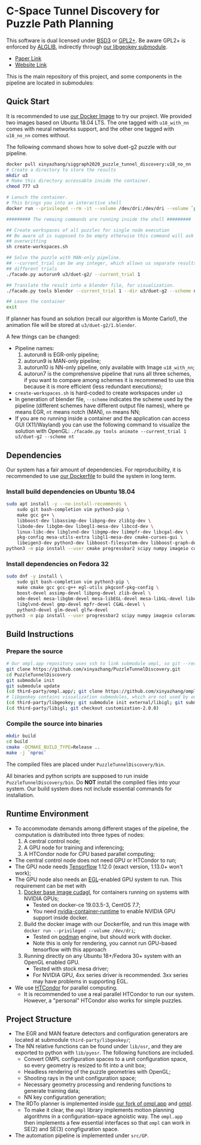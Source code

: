 # C-Space Tunnel Discovery for Puzzle Path Planning

This software is dual licensed under [BSD3](LICENSE.BSD3) or [GPL2+](LICENSE.GPL2).
Be aware GPL2+ is enforced by [ALGLIB](https://www.alglib.net/download.php),
indirectly through [our libgeokey submodule](third-party/libgeokey/).

* [Paper Link](https://xinyazhang.gitlab.io/puzzletunneldiscovery/assets/MainPaper.pdf)
* [Website Link](https://xinyazhang.gitlab.io/puzzletunneldiscovery/)

This is the main repository of this project, and some components in the pipeline are located in submodules:

## Quick Start

It is recommended to use [our Docker Image](https://hub.docker.com/repository/docker/xinyazhang/siggraph2020_puzzle_tunnel_discovery) to try our project.
We provided two images based on Ubuntu 18.04 LTS.
The one tagged with `u18_with_nn` comes with neural networks support,
and the other one tagged with `u18_no_nn` comes without.

The following command shows how to solve duet-g2 puzzle with our pipeline.

``` bash
docker pull xinyazhang/siggraph2020_puzzle_tunnel_discovery:u18_no_nn
# Create a directory to store the results
mkdir u3
# Make this directory accessable inside the container.
chmod 777 u3

# Lanuch the container.
# This brings you into an interactive shell
docker run --privileged --rm -it --volume /dev/dri:/dev/dri --volume `pwd`/u3:/home/puz/PuzzleTunnelDiscovery/bin/u3 siggraph2020_puzzle_tunnel_discovery:u18_no_nn /bin/bash /home/puz/init.sh

######### The remaing commands are running inside the shell #########

## Create workspaces of all puzzles for single node execution
## Be aware u3 is supposed to be empty otherwise this command will ask for
## overwritting
sh create-workspaces.sh

## Solve the puzzle with MAN-only pipeline.
## --current_trial can be any integer, which allows us separate results among
## different trials
./facade.py autorun9 u3/duet-g2/ --current_trial 1

## Translate the result into a blender file, for visualization.
./facade.py tools blender --current_trial 1 --dir u3/duet-g2 --scheme nt --saveas u3/duet-g2/1.blender --quit --background --puzzle_name duet-g2

## Leave the container
exit
```
If planner has found an solution (recall our algorithm is Monte Carlo!),
the animation file will be stored at `u3/duet-g2/1.blender`.

A few things can be changed:

* Pipeline names:
    1. autorun8 is EGR-only pipeline; 
    2. autorun9 is MAN-only pipeline;
    3. autorun10 is NN-only pipeline, only available with Image `u18_with_nn`;
    4. autorun7 is the comprehensive pipeline that runs all three schemes, if
       you want to compare among schemes it is recommened to use this because
       it is more efficient (less redundant executions);
* `create-workspaces.sh` is hard-coded to create workspaces under `u3`
* In generation of blender file, `--scheme` indicates the scheme used by the
  pipeline (different schemes have different output file names), where `ge`
  means EGR, `nt` means notch (MAN), `nn` means NN;
* If you are no running inside a container and the application can access GUI
  (X11/Wayland) you can use the following command to visualize the solution
  with OpenGL:
  `./facade.py tools animate --current_trial 1 u3/duet-g2 --scheme nt`

## Dependencies

Our system has a fair amount of dependencies.
For reproducibility, it is recommended to use [our Dockerfile](https://xinyazhang.gitlab.io/puzzletunneldiscovery/assets/Dockerfile) to build the system in long term.

### Install build dependencies on Ubuntu 18.04
``` bash
sudo apt install -y --no-install-recommends \
    sudo git bash-completion vim python3-pip \
    make gcc g++ \
    libboost-dev libassimp-dev libpng-dev zlib1g-dev \
    libode-dev libgbm-dev libegl1-mesa-dev libccd-dev \
    linux-libc-dev libglvnd-dev libgmp-dev libmpfr-dev libcgal-dev \
    pkg-config mesa-utils-extra libgl1-mesa-dev cmake-curses-gui \
    libeigen3-dev python3-dev libboost-filesystem-dev libboost-graph-dev libglm-dev libglfw3-dev
python3 -m pip install --user cmake progressbar2 scipy numpy imageio colorama h5py networkx setuptools
```

### Install dependencies on Fedora 32
``` bash
sudo dnf -y install \
    sudo git bash-completion vim python3-pip \
    make cmake gcc gcc-g++ egl-utils pkgconf-pkg-config \
    boost-devel assimp-devel libpng-devel zlib-devel \
    ode-devel mesa-libgbm-devel mesa-libEGL-devel mesa-libGL-devel libccd-devel \
    libglvnd-devel gmp-devel mpfr-devel CGAL-devel \
    python3-devel glm-devel glfw-devel
python3 -m pip install --user progressbar2 scipy numpy imageio colorama h5py networkx setuptools
```

## Build Instructions

### Prepare the source
``` bash
# Our ompl.app repository uses ssh to link submodule ompl, so git --recurse-submodules would fail in the middle
git clone https://github.com/xinyazhang/PuzzleTunnelDiscovery.git
cd PuzzleTunnelDiscovery
git submodule init
git submodule update
(cd third-party/ompl.app/; git clone https://github.com/xinyazhang/ompl.git; cd ompl; git checkout goct-1.4.1_rrtforest)
# libgeokey contains visualization submodules, which are not used by our pipeline
(cd third-party/libgeokey; git submodule init external/libigl; git submodule update)
(cd third-party/libigl; git checkout customization-2.0.0)
```

### Compile the source into binaries
``` bash
mkdir build
cd build
cmake -DCMAKE_BUILD_TYPE=Release ..
make -j `nproc`
```

The compiled files are placed under `PuzzleTunnelDiscovery/bin`.

All binaries and python scripts are supposed to run inside `PuzzleTunnelDiscovery/bin`.
Do **NOT** install the compiled files into your system. Our build system does not
include essential commands for installation.

## Runtime Environment

* To accommodate demands among different stages of the pipeline, the
  computation is distributed into three types of nodes:
  1. A central control node;
  2. A GPU node for training and inferencing;
  3. A HTCondor node for CPU based parallel computing;
* The central control node does not need GPU or HTCondor to run;
* The GPU node needs [Tensorflow](https://www.tensorflow.org/) 1.12.0 (exact version, 1.13.0+ won't work);
* The GPU node also needs an [EGL](https://www.khronos.org/egl)-enabled GPU system to run. This requirement can be met with
  1. [Docker base image cudagl](https://hub.docker.com/r/nvidia/cudagl), for
     containers running on systems with NVIDIA GPUs;
     - Tested on docker-ce 19.03.5-3, CentOS 7.7;
     - You need [nvidia-container-runtime](https://github.com/NVIDIA/nvidia-container-runtime) to enable NVIDIA GPU support inside docker.
  2. Build the docker image with our Dockerfile, and run this image with `docker run --privileged --volume /dev/dri`;
     - Tested on [podman](https://podman.io/) engine, but should work with docker.
     - Note this is only for rendering, you cannot run GPU-based tensorflow with this approach 
  3. Running directly on any Ubuntu 18+/Fedora 30+ system with an OpenGL enabled GPU.
     - Tested with stock mesa driver;
     - For NVIDIA GPU, 4xx series driver is recommended. 3xx series may have problems in supporting EGL.
* We use [HTCondor](https://research.cs.wisc.edu/htcondor/) for parallel computing.
  - It is recommended to use a real parallel HTCondor to run our system.
    However, a "personal" HTCondor also works for simple puzzles.

## Project Structure

* The EGR and MAN feature detectors and configuration generators are located
  at submodule `third-party/libgeokey/`;
* The NN relative functions can be found under `lib/osr`, and they are exported
  to python with `lib/pyosr`. The following functions are included.
  + Convert OMPL configuration spaces to a unit configuration space, so
    every geometry is resized to fit into a unit box;
  + Headless rendering of the puzzle geometries with OpenGL;
  + Shooting rays in the unit configuration space;
  + Necessary geometry processing and rendering functions to generate training data;
  + NN key configuration generation;
* The RDTo planner is implemented inside [our fork of ompl.app](https://github.com/xinyazhang/ompl.app) and [ompl](https://github.com/xinyazhang/ompl).
  + To make it clear, the `ompl` library implements motion planning algorithms
    in a configuration-space agnoistic way. The `ompl.app` then implements
    a few essential interfaces so that `ompl` can work in SE(2) and SE(3)
    congfiguration space.
* The automation pipeline is implemented under `src/GP`.
